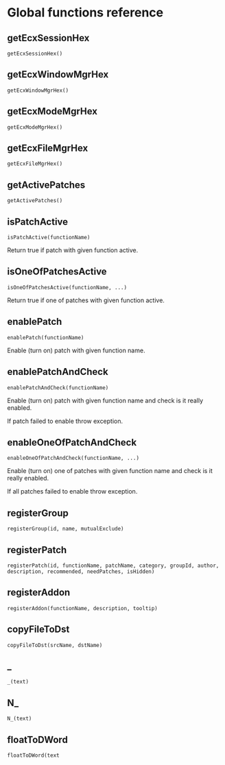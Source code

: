 # Global functions reference

## getEcxSessionHex

``getEcxSessionHex()``


## getEcxWindowMgrHex

``getEcxWindowMgrHex()``

## getEcxModeMgrHex

``getEcxModeMgrHex()``

## getEcxFileMgrHex

``getEcxFileMgrHex()``

## getActivePatches

``getActivePatches()``

## isPatchActive

``isPatchActive(functionName)``

Return true if patch with given function active.

## isOneOfPatchesActive

``isOneOfPatchesActive(functionName, ...)``

Return true if one of patches with given function active.

## enablePatch

``enablePatch(functionName)``

Enable (turn on) patch with given function name.

## enablePatchAndCheck

``enablePatchAndCheck(functionName)``

Enable (turn on) patch with given function name and check is it really enabled.

If patch failed to enable throw exception.

## enableOneOfPatchAndCheck

``enableOneOfPatchAndCheck(functionName, ...)``

Enable (turn on) one of patches with given function name and check is it really enabled.

If all patches failed to enable throw exception.

## registerGroup

``registerGroup(id, name, mutualExclude)``

## registerPatch

``registerPatch(id, functionName, patchName, category, groupId, author, description, recommended, needPatches, isHidden)``

## registerAddon

``registerAddon(functionName, description, tooltip)``

## copyFileToDst

``copyFileToDst(srcName, dstName)``

## _

``_(text)``

## N_

``N_(text)``

## floatToDWord

``floatToDWord(text``
